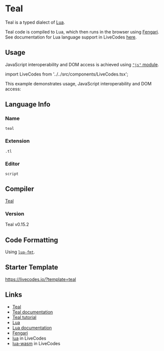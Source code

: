 # Teal

Teal is a typed dialect of [Lua](https://www.lua.org/).

Teal code is compiled to Lua, which then runs in the browser using [Fengari](https://fengari.io/). See documentation for Lua language support in LiveCodes [here](./lua.md).

## Usage

JavaScript interoperability and DOM access is achieved using [`"js"` module](https://github.com/fengari-lua/fengari-interop).

import LiveCodes from '../../src/components/LiveCodes.tsx';

This example demonstrates usage, JavaScript interoperability and DOM access:

<LiveCodes template="teal" height="80vh"></LiveCodes>

## Language Info

### Name

`teal`

### Extension

`.tl`

### Editor

`script`

## Compiler

[Teal](https://github.com/teal-language/tl)

### Version

Teal v0.15.2

## Code Formatting

Using [`lua-fmt`](https://github.com/trixnz/lua-fmt).

## Starter Template

https://livecodes.io/?template=teal

## Links

- [Teal](https://github.com/teal-language/tl)
- [Teal documentation](https://github.com/teal-language/tl/tree/master/docs)
- [Teal tutorial](https://github.com/teal-language/tl/blob/master/docs/tutorial.md)
- [Lua](https://www.lua.org/)
- [Lua documentation](https://www.lua.org/docs.html)
- [Fengari](https://fengari.io/)
- [lua](./lua.md) in LiveCodes
- [lua-wasm](./lua-wasm.md) in LiveCodes
